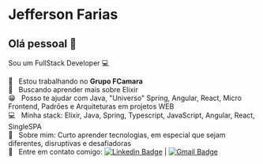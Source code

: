 # Jefferson Farias

## Olá pessoal 👋
Sou um FullStack Developer :computer:

 :rocket:  &nbsp; Estou trabalhando no **Grupo FCamara**
 <br/> :purple_heart: &nbsp; Buscando aprender mais sobre Elixir
 <br/> :grin: &nbsp; Posso te ajudar com Java, "Universo" Spring, Angular, React, Micro Frontend, Padrões e Arquiteturas em projetos WEB
 <br/> :computer: &nbsp; Minha stack: Elixir, Java, Spring, Typescript, JavaScript, Angular, React, SingleSPA
 <br/> 💬  &nbsp; Sobre mim: Curto aprender tecnologias, em especial que sejam diferentes, disruptivas e desafiadoras
 <br/> :email: &nbsp; Entre em contato comigo: [![Linkedin Badge](https://img.shields.io/badge/-JeffersonFarias-blue?style=flat-square&logo=Linkedin&logoColor=white&link=https://www.linkedin.com/in/jefferson-oliveira-farias-15790b127/)](https://www.linkedin.com/in/jefferson-oliveira-farias-15790b127/) 
| 
[![Gmail Badge](https://img.shields.io/badge/-jefferson.farias7@gmail.com-c14438?style=flat-square&logo=Gmail&logoColor=white&link=mailto:jefferson.farias7@gmail.com)](mailto:jefferson.farias7@gmail.com)
